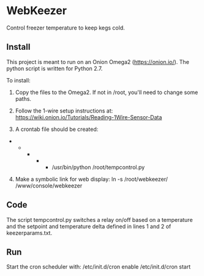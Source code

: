 # WebKeezer

Control freezer temperature to keep kegs cold.

## Install

This project is meant to run on an Onion Omega2 (https://onion.io/). The python
script is written for Python 2.7.

To install:
1. Copy the files to the Omega2. If not in /root, you'll need to change some paths.

2. Follow the 1-wire setup instructions at:
https://wiki.onion.io/Tutorials/Reading-1Wire-Sensor-Data

3. A crontab file should be created:
* * * * * /usr/bin/python /root/tempcontrol.py

4. Make a symbolic link for web display:
ln -s /root/webkeezer/ /www/console/webkeezer

## Code

The script tempcontrol.py switches a relay on/off based on a temperature and 
the setpoint and temperature delta defined in lines 1 and 2 of keezerparams.txt.


## Run

Start the cron scheduler with:
/etc/init.d/cron enable
/etc/init.d/cron start
